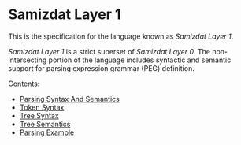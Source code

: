 Samizdat Layer 1
================

This is the specification for the language known as *Samizdat Layer 1*.

*Samizdat Layer 1* is a strict superset of *Samizdat Layer 0*. The
non-intersecting portion of the language includes syntactic and
semantic support for parsing expression grammar (PEG) definition.

Contents:

* [Parsing Syntax And Semantics](parsing-syntax-semantics.md)
* [Token Syntax](token-syntax.md)
* [Tree Syntax](tree-syntax.md)
* [Tree Semantics](tree-semantics.md)
* [Parsing Example](parsing-example.md)
